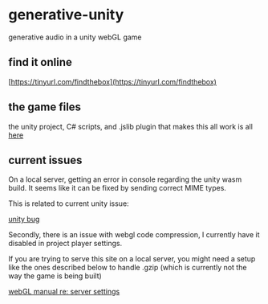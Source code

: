 # generative-unity
generative audio in a unity webGL game

## find it online
[https://tinyurl.com/findthebox](https://tinyurl.com/findthebox)

## the game files
the unity project, C# scripts, and .jslib plugin that makes this all work is all [here](https://github.com/jinpavg/simpleComms-game)

## current issues

On a local server, getting an error in console regarding the unity wasm build. It seems like it can be fixed by sending correct MIME types. 

This is related to current unity issue:

[unity bug](https://issuetracker.unity3d.com/issues/webgl-wasm-streaming-compile-failed-browser-errors-occur-when-launching-any-unity-project-on-a-server)


Secondly, there is an issue with webgl code compression, I currently have it disabled in project player settings. 

If you are trying to serve this site on a local server, you might need a setup like the ones described below to handle .gzip (which is currently not the way the game is being built)

[webGL manual re: server settings](https://docs.unity3d.com/Manual/webgl-deploying.html)
